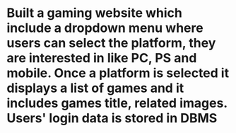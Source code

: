 # Built a gaming website which include a dropdown menu where users can select the platform, they are interested in like PC, PS and mobile. Once a platform is selected it displays a list of games and it includes games title, related images. Users' login data is stored in DBMS
